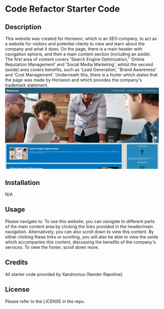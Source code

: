 # Code Refactor Starter Code

## Description

This website was created for Horiseon, which is an SEO company, to act as a website for visitors and potential clients to view and learn about the company and what it does. On the page, there is a main header with navigation options, and then a main content section (including an aside). The first area of content covers 'Search Engine Optimization,' 'Online Reputation Management' and 'Social Media Marketing', whilst the second (aside) area covers benefits, such as 'Lead Generation,' 'Brand Awareness' and 'Cost Management'. Underneath this, there is a footer which states that the page was made by Horiseon and which provides the company's trademark statement. 
<img src="./assets/images/site.png">

## Installation

N/A

## Usage
Please navigate to: 
To use this website, you can navigate to different parts of the main content area by clicking the links provided in the header/main navigation. Alternatively, you can also scroll down to view this content. By either clicking these links or scrolling, you will also be able to view the aside which accompanies this content, discussing the benefits of the company's services. To view the footer, scroll down more.

## Credits

All starter code provided by Xandromus (Xander Rapstine).

## License

Please refer to the LICENSE in the repo.
